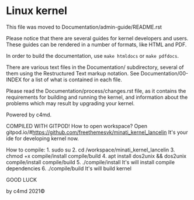 Linux kernel
============

This file was moved to Documentation/admin-guide/README.rst

Please notice that there are several guides for kernel developers and users.
These guides can be rendered in a number of formats, like HTML and PDF.

In order to build the documentation, use ``make htmldocs`` or
``make pdfdocs``.

There are various text files in the Documentation/ subdirectory,
several of them using the Restructured Text markup notation.
See Documentation/00-INDEX for a list of what is contained in each file.

Please read the Documentation/process/changes.rst file, as it contains the
requirements for building and running the kernel, and information about
the problems which may result by upgrading your kernel.



Powered by c4md.

COMPILED WITH GITPOD!
How to open workspace?
	Open gitpod.io/#https://github.com/freethemesvk/minati_kernel_lancelin
	It's your ide for developing kernel now.

How to compile:
	1. sudo su
	2. cd /workspace/minati_kernel_lancelin
	3. chmod +x compile/install compile/build
	4. apt install dos2unix && dos2unix compile/install compile/build
	5. ./compile/install
	It's will install compile dependencies
	6. ./compile/build
	It's will build kernel

GOOD LUCK

by c4md 2021©